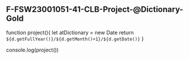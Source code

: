 ## F-FSW23001051-41-CLB-Project-@Dictionary-Gold

function project(){
  let atDictionary = new Date 
  return `${d.getFullYear()}/${d.getMonth()+1}/${d.getDate()}`
}

console.log(project()) 
